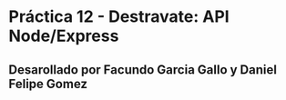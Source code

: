 # Práctica 12 - Destravate: API Node/Express
## Desarollado por Facundo Garcia Gallo y Daniel Felipe Gomez